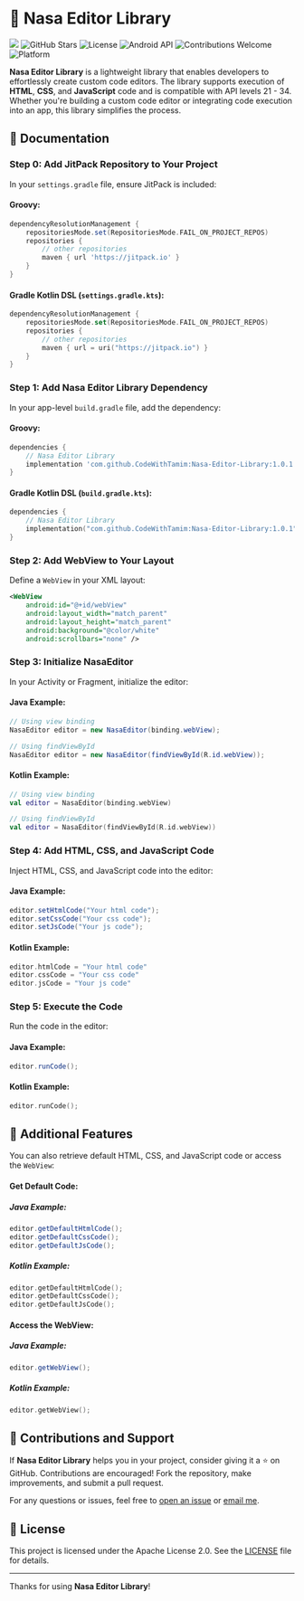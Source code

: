
# 🚀 Nasa Editor Library
[![](https://jitpack.io/v/CodeWithTamim/Nasa-Editor-Library.svg)](https://jitpack.io/#CodeWithTamim/Nasa-Editor-Library)
![GitHub Stars](https://img.shields.io/github/stars/CodeWithTamim/Nasa-Editor-Library)
![License](https://img.shields.io/github/license/CodeWithTamim/Nasa-Editor-Library)
![Android API](https://img.shields.io/badge/Android-API%2021--34-brightgreen)
![Contributions Welcome](https://img.shields.io/badge/Contributions-Welcome-brightgreen)
![Platform](https://img.shields.io/badge/Platform-Android-blue)

**Nasa Editor Library** is a lightweight library that enables developers to effortlessly create custom code editors. The library supports execution of **HTML**, **CSS**, and **JavaScript** code and is compatible with API levels 21 - 34. Whether you're building a custom code editor or integrating code execution into an app, this library simplifies the process.

## 📖 Documentation

### Step 0: Add JitPack Repository to Your Project

In your `settings.gradle` file, ensure JitPack is included:

#### Groovy:
```groovy
dependencyResolutionManagement {
    repositoriesMode.set(RepositoriesMode.FAIL_ON_PROJECT_REPOS)
    repositories {
        // other repositories
        maven { url 'https://jitpack.io' }
    }
}
```

#### Gradle Kotlin DSL (`settings.gradle.kts`):
```kotlin
dependencyResolutionManagement {
    repositoriesMode.set(RepositoriesMode.FAIL_ON_PROJECT_REPOS)
    repositories {
        // other repositories
        maven { url = uri("https://jitpack.io") }
    }
}
```

### Step 1: Add Nasa Editor Library Dependency

In your app-level `build.gradle` file, add the dependency:

#### Groovy:
```groovy
dependencies {
    // Nasa Editor Library
    implementation 'com.github.CodeWithTamim:Nasa-Editor-Library:1.0.1'
}
```

#### Gradle Kotlin DSL (`build.gradle.kts`):
```kotlin
dependencies {
    // Nasa Editor Library
    implementation("com.github.CodeWithTamim:Nasa-Editor-Library:1.0.1")
}
```

### Step 2: Add WebView to Your Layout

Define a `WebView` in your XML layout:

```xml
<WebView
    android:id="@+id/webView"
    android:layout_width="match_parent"
    android:layout_height="match_parent"
    android:background="@color/white"
    android:scrollbars="none" />
```

### Step 3: Initialize NasaEditor

In your Activity or Fragment, initialize the editor:

#### Java Example:
```java
// Using view binding
NasaEditor editor = new NasaEditor(binding.webView);
```

```java
// Using findViewById
NasaEditor editor = new NasaEditor(findViewById(R.id.webView));
```

#### Kotlin Example:
```kotlin
// Using view binding
val editor = NasaEditor(binding.webView)
```

```kotlin
// Using findViewById
val editor = NasaEditor(findViewById(R.id.webView))
```

### Step 4: Add HTML, CSS, and JavaScript Code

Inject HTML, CSS, and JavaScript code into the editor:

#### Java Example:
```java
editor.setHtmlCode("Your html code");
editor.setCssCode("Your css code");
editor.setJsCode("Your js code");
```

#### Kotlin Example:
```kotlin
editor.htmlCode = "Your html code"
editor.cssCode = "Your css code"
editor.jsCode = "Your js code"
```

### Step 5: Execute the Code

Run the code in the editor:

#### Java Example:
```java
editor.runCode();
```

#### Kotlin Example:
```kotlin
editor.runCode();
```

## 🎨 Additional Features

You can also retrieve default HTML, CSS, and JavaScript code or access the `WebView`:

#### Get Default Code:
##### Java Example:
```java
editor.getDefaultHtmlCode();
editor.getDefaultCssCode();
editor.getDefaultJsCode();
```

##### Kotlin Example:
```kotlin
editor.getDefaultHtmlCode();
editor.getDefaultCssCode();
editor.getDefaultJsCode();
```

#### Access the WebView:
##### Java Example:
```java
editor.getWebView();
```

##### Kotlin Example:
```kotlin
editor.getWebView();
```

## 🤝 Contributions and Support

If **Nasa Editor Library** helps you in your project, consider giving it a ⭐️ on GitHub. Contributions are encouraged! Fork the repository, make improvements, and submit a pull request.

For any questions or issues, feel free to [open an issue](https://github.com/CodeWithTamim/Nasa-Editor-Library/issues) or [email me](mailto:tamimh.dev@gmail.com).

## 📜 License

This project is licensed under the Apache License 2.0. See the [LICENSE](LICENSE) file for details.

---

Thanks for using **Nasa Editor Library**!

